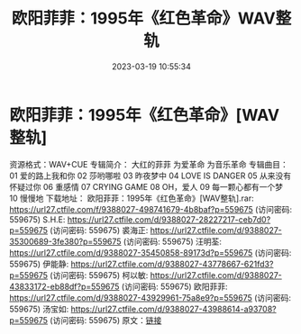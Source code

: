 ﻿---
title: 欧阳菲菲：1995年《红色革命》WAV整轨
date: 2023-03-19 10:55:34
categories: WAV车载音乐、镜像
tags: 华语中文
---
# 欧阳菲菲：1995年《红色革命》[WAV整轨]

资源格式：WAV+CUE
专辑简介：
大红的菲菲 为爱革命 为音乐革命
专辑曲目：
01 爱的路上我和你
02 莎哟哪啦
03 昨夜梦中
04 LOVE IS DANGER
05 从来没有怀疑过你
06 重感情
07 CRYING GAME
08 OH，爱人
09 每一颗心都有一个梦
10 慢慢地
下载地址：
欧阳菲菲：1995年《红色革命》[WAV整轨].rar: https://url27.ctfile.com/f/9388027-498741679-4b8baf?p=559675
(访问密码: 559675)
S.H.E: https://url27.ctfile.com/d/9388027-28227217-ceb7d0?p=559675
(访问密码: 559675)
裘海正: https://url27.ctfile.com/d/9388027-35300689-3fe380?p=559675
(访问密码: 559675)
汪明荃: https://url27.ctfile.com/d/9388027-35450858-89173d?p=559675
(访问密码: 559675)
伊能静: https://url27.ctfile.com/d/9388027-43778667-621fd3?p=559675
(访问密码: 559675)
柯以敏: https://url27.ctfile.com/d/9388027-43833172-eb88df?p=559675
(访问密码: 559675)
欧阳菲菲: https://url27.ctfile.com/d/9388027-43929961-75a8e9?p=559675
(访问密码: 559675)
汤宝如: https://url27.ctfile.com/d/9388027-43988614-a93708?p=559675
(访问密码: 559675)
原文：[链接](https://blog.sina.com.cn/s/blog_1647c7e760103111d.html)
